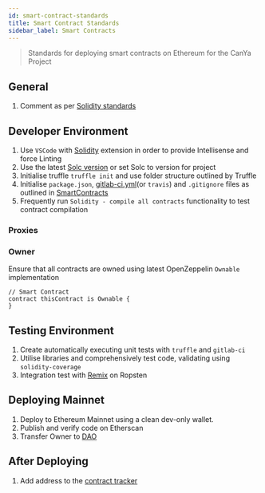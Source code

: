 ```yaml
---
id: smart-contract-standards
title: Smart Contract Standards
sidebar_label: Smart Contracts
---
```



> Standards for deploying smart contracts on Ethereum for the CanYa Project

## General

1. Comment as per [Solidity standards](https://solidity.readthedocs.io/en/v0.5.0/layout-of-source-files.html#comments) 

## Developer Environment

1. Use `VSCode` with [Solidity](https://marketplace.visualstudio.com/items?itemName=JuanBlanco.solidity) extension in order to provide Intellisense and force Linting
1. Use the latest [Solc version](https://github.com/ethereum/solidity/releases) or set Solc to version for project
1. Initialise truffle `truffle init` and use folder structure outlined by Truffle
1. Initialise `package.json`, [gitlab-ci.yml](assets/smart-contract/.gitlab-ci.example.yml)(or `travis`) and `.gitignore` files as outlined in [SmartContracts](smart-contract-info.md)
1. Frequently run `Solidity - compile all contracts` functionality to test contract compilation

### Proxies

### Owner

Ensure that all contracts are owned using latest OpenZeppelin `Ownable` implementation

```
// Smart Contract
contract thisContract is Ownable {
}
```

## Testing Environment

1. Create automatically executing unit tests with `truffle` and `gitlab-ci` 
1. Utilise libraries and comprehensively test code, validating using `solidity-coverage`
1. Integration test with [Remix](https://remix.ethereum.org) on Ropsten

## Deploying Mainnet

1. Deploy to Ethereum Mainnet using a clean dev-only wallet.  
1. Publish and verify code on Etherscan
1. Transfer Owner to [DAO](smart-contract-info.md)

## After Deploying

1. Add address to the [contract tracker](smart-contract-info.md)

